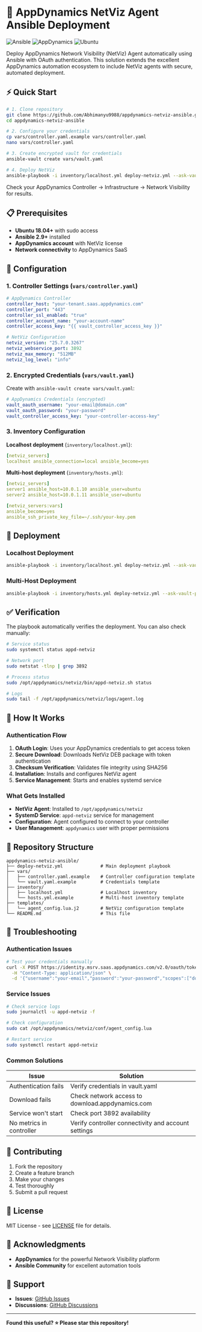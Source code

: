 # 🚀 AppDynamics NetViz Agent Ansible Deployment

![Ansible](https://img.shields.io/badge/ansible-%231A1918.svg?style=for-the-badge&logo=ansible&logoColor=white)
![AppDynamics](https://img.shields.io/badge/AppDynamics-0078D4?style=for-the-badge&logo=appdynamics&logoColor=white)
![Ubuntu](https://img.shields.io/badge/Ubuntu-E95420?style=for-the-badge&logo=ubuntu&logoColor=white)

Deploy AppDynamics Network Visibility (NetViz) Agent automatically using Ansible with OAuth authentication. This solution extends the excellent AppDynamics automation ecosystem to include NetViz agents with secure, automated deployment.

## ⚡ Quick Start

```bash
# 1. Clone repository
git clone https://github.com/Abhimanyu9988/appdynamics-netviz-ansible.git
cd appdynamics-netviz-ansible

# 2. Configure your credentials
cp vars/controller.yaml.example vars/controller.yaml
nano vars/controller.yaml

# 3. Create encrypted vault for credentials
ansible-vault create vars/vault.yaml

# 4. Deploy NetViz
ansible-playbook -i inventory/localhost.yml deploy-netviz.yml --ask-vault-pass
```

Check your AppDynamics Controller → Infrastructure → Network Visibility for results.

## 📋 Prerequisites

- **Ubuntu 18.04+** with sudo access
- **Ansible 2.9+** installed
- **AppDynamics account** with NetViz license
- **Network connectivity** to AppDynamics SaaS

## 🔧 Configuration

### 1. Controller Settings (`vars/controller.yaml`)

```yaml
# AppDynamics Controller
controller_host: "your-tenant.saas.appdynamics.com"
controller_port: "443"
controller_ssl_enabled: "true"
controller_account_name: "your-account-name"
controller_access_key: "{{ vault_controller_access_key }}"

# NetViz Configuration
netviz_version: "25.7.0.3267"
netviz_webservice_port: 3892
netviz_max_memory: "512MB"
netviz_log_level: "info"
```

### 2. Encrypted Credentials (`vars/vault.yaml`)

Create with `ansible-vault create vars/vault.yaml`:

```yaml
# AppDynamics Credentials (encrypted)
vault_oauth_username: "your-email@domain.com"
vault_oauth_password: "your-password"
vault_controller_access_key: "your-controller-access-key"
```

### 3. Inventory Configuration

**Localhost deployment** (`inventory/localhost.yml`):
```yaml
[netviz_servers]
localhost ansible_connection=local ansible_become=yes
```

**Multi-host deployment** (`inventory/hosts.yml`):
```yaml
[netviz_servers]
server1 ansible_host=10.0.1.10 ansible_user=ubuntu
server2 ansible_host=10.0.1.11 ansible_user=ubuntu

[netviz_servers:vars]
ansible_become=yes
ansible_ssh_private_key_file=~/.ssh/your-key.pem
```

## 🚀 Deployment

### Localhost Deployment
```bash
ansible-playbook -i inventory/localhost.yml deploy-netviz.yml --ask-vault-pass
```

### Multi-Host Deployment
```bash
ansible-playbook -i inventory/hosts.yml deploy-netviz.yml --ask-vault-pass
```

## ✅ Verification

The playbook automatically verifies the deployment. You can also check manually:

```bash
# Service status
sudo systemctl status appd-netviz

# Network port
sudo netstat -tlnp | grep 3892

# Process status
sudo /opt/appdynamics/netviz/bin/appd-netviz.sh status

# Logs
sudo tail -f /opt/appdynamics/netviz/logs/agent.log
```

## 🔧 How It Works

### Authentication Flow
1. **OAuth Login**: Uses your AppDynamics credentials to get access token
2. **Secure Download**: Downloads NetViz DEB package with token authentication
3. **Checksum Verification**: Validates file integrity using SHA256
4. **Installation**: Installs and configures NetViz agent
5. **Service Management**: Starts and enables systemd service

### What Gets Installed
- **NetViz Agent**: Installed to `/opt/appdynamics/netviz`
- **SystemD Service**: `appd-netviz` service for management
- **Configuration**: Agent configured to connect to your controller
- **User Management**: `appdynamics` user with proper permissions

## 📁 Repository Structure

```
appdynamics-netviz-ansible/
├── deploy-netviz.yml              # Main deployment playbook
├── vars/
│   ├── controller.yaml.example    # Controller configuration template
│   └── vault.yaml.example         # Credentials template
├── inventory/
│   ├── localhost.yml              # Localhost inventory
│   └── hosts.yml.example          # Multi-host inventory template
├── templates/
│   └── agent_config.lua.j2        # NetViz configuration template
└── README.md                      # This file
```

## 🔧 Troubleshooting

### Authentication Issues
```bash
# Test your credentials manually
curl -X POST https://identity.msrv.saas.appdynamics.com/v2.0/oauth/token \
  -H "Content-Type: application/json" \
  -d '{"username":"your-email","password":"your-password","scopes":["download"]}'
```

### Service Issues
```bash
# Check service logs
sudo journalctl -u appd-netviz -f

# Check configuration
sudo cat /opt/appdynamics/netviz/conf/agent_config.lua

# Restart service
sudo systemctl restart appd-netviz
```

### Common Solutions

| Issue | Solution |
|-------|----------|
| Authentication fails | Verify credentials in vault.yaml |
| Download fails | Check network access to download.appdynamics.com |
| Service won't start | Check port 3892 availability |
| No metrics in controller | Verify controller connectivity and account settings |

## 🤝 Contributing

1. Fork the repository
2. Create a feature branch
3. Make your changes
4. Test thoroughly
5. Submit a pull request

## 📄 License

MIT License - see [LICENSE](LICENSE) file for details.

## 🙏 Acknowledgments

- **AppDynamics** for the powerful Network Visibility platform
- **Ansible Community** for excellent automation tools

## 💬 Support

- **Issues**: [GitHub Issues](https://github.com/Abhimanyu9988/appdynamics-netviz-ansible/issues)
- **Discussions**: [GitHub Discussions](https://github.com/Abhimanyu9988/appdynamics-netviz-ansible/discussions)

---

**Found this useful? ⭐ Please star this repository!**